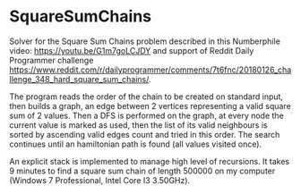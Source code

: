# SquareSumChains

Solver for the Square Sum Chains problem described in this Numberphile video: https://youtu.be/G1m7goLCJDY and support of Reddit Daily Programmer challenge https://www.reddit.com/r/dailyprogrammer/comments/7t6fnc/20180126_challenge_348_hard_square_sum_chains/.

The program reads the order of the chain to be created on standard input, then builds a graph, an edge between 2 vertices representing a valid square sum of 2 values. Then a DFS is performed on the graph, at every node the current value is marked as used, then the list of its valid neighbours is sorted by ascending valid edges count and tried in this order. The search continues until an hamiltonian path is found (all values visited once).

An explicit stack is implemented to manage high level of recursions. It takes 9 minutes to find a square sum chain of length 500000 on my computer (Windows 7 Professional, Intel Core I3 3.50GHz).
